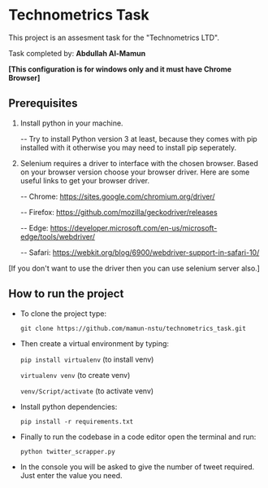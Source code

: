 # Technometrics Task
This project is an assesment task for the "Technometrics LTD".

Task completed by:  **Abdullah Al-Mamun**

**[This configuration is for windows only and it must have Chrome Browser]**

## Prerequisites

1. Install python in your machine.

    -- Try to install Python version 3 at least, because they comes with pip installed with it otherwise you may need to install pip seperately.

2. Selenium requires a driver to interface with the chosen browser. Based on your browser version choose your browser driver. Here are some
   useful links to get your browser driver.
   
   --  Chrome:	https://sites.google.com/chromium.org/driver/
   
   --  Firefox:	https://github.com/mozilla/geckodriver/releases
   
   --  Edge:	https://developer.microsoft.com/en-us/microsoft-edge/tools/webdriver/
   
   --  Safari:	https://webkit.org/blog/6900/webdriver-support-in-safari-10/

[If you don't want to use the driver then you can use selenium server also.]
## How to run the project

* To clone the project type:

    ```git clone https://github.com/mamun-nstu/technometrics_task.git```
    
* Then create a virtual environment by typing:

    ```pip install virtualenv```     (to install venv)
    
    ```virtualenv venv```            (to create venv)
    
    ```venv/Script/activate```      (to activate venv)
    
* Install python dependencies:

    ```pip install -r requirements.txt```
    
* Finally to run the codebase in a code editor open the terminal and run:

    ```python twitter_scrapper.py```
    
* In the console you will be  asked to give the number of tweet required. Just enter the value you need.
